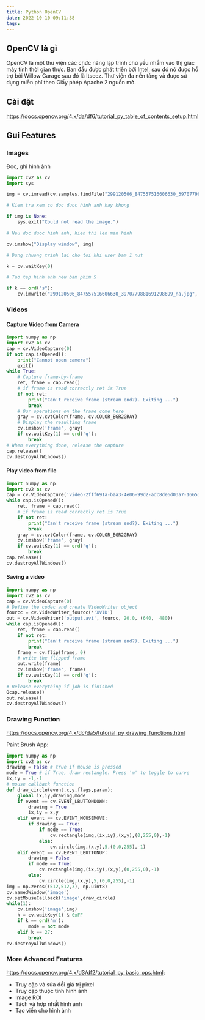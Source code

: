 ```yaml
---
title: Python OpenCV
date: 2022-10-10 09:11:38
tags:
---
```


## OpenCV là gì

OpenCV là một thư viện các chức năng lập trình chủ yếu nhắm vào thị giác máy tính thời gian thực. Ban đầu được phát triển bởi Intel, sau đó nó được hỗ trợ bởi Willow Garage sau đó là Itseez. Thư viện đa nền tảng và được sử dụng miễn phí theo Giấy phép Apache 2 nguồn mở.

## Cài đặt

https://docs.opencv.org/4.x/da/df6/tutorial_py_table_of_contents_setup.html

## Gui Features

### Images

Đọc, ghi hình ảnh

```python
import cv2 as cv
import sys

img = cv.imread(cv.samples.findFile("299120506_847557516606630_3970779881691298699_n.jpg"))

# Kiem tra xem co doc duoc hinh anh hay khong

if img is None:
    sys.exit("Could not read the image.")

# Neu doc duoc hinh anh, hien thi len man hinh

cv.imshow("Display window", img)

# Dung chuong trinh lai cho toi khi user bam 1 nut

k = cv.waitKey(0)

# Tao tep hinh anh neu bam phim S

if k == ord("s"):
    cv.imwrite("299120506_847557516606630_3970779881691298699_na.jpg", img)
```

### Videos

#### Capture Video from Camera

```py
import numpy as np
import cv2 as cv
cap = cv.VideoCapture(0)
if not cap.isOpened():
    print("Cannot open camera")
    exit()
while True:
    # Capture frame-by-frame
    ret, frame = cap.read()
    # if frame is read correctly ret is True
    if not ret:
        print("Can't receive frame (stream end?). Exiting ...")
        break
    # Our operations on the frame come here
    gray = cv.cvtColor(frame, cv.COLOR_BGR2GRAY)
    # Display the resulting frame
    cv.imshow('frame', gray)
    if cv.waitKey(1) == ord('q'):
        break
# When everything done, release the capture
cap.release()
cv.destroyAllWindows()
```

#### Play video from file
```python
import numpy as np
import cv2 as cv
cap = cv.VideoCapture('video-2fff691a-baa3-4e06-99d2-adc8de6d03a7-1665324752.mp4')
while cap.isOpened():
    ret, frame = cap.read()
    # if frame is read correctly ret is True
    if not ret:
        print("Can't receive frame (stream end?). Exiting ...")
        break
    gray = cv.cvtColor(frame, cv.COLOR_BGR2GRAY)
    cv.imshow('frame', gray)
    if cv.waitKey(1) == ord('q'):
        break
cap.release()
cv.destroyAllWindows()
```

#### Saving a video

```python
import numpy as np
import cv2 as cv
cap = cv.VideoCapture(0)
# Define the codec and create VideoWriter object
fourcc = cv.VideoWriter_fourcc(*'XVID')
out = cv.VideoWriter('output.avi', fourcc, 20.0, (640,  480))
while cap.isOpened():
    ret, frame = cap.read()
    if not ret:
        print("Can't receive frame (stream end?). Exiting ...")
        break
    frame = cv.flip(frame, 0)
    # write the flipped frame
    out.write(frame)
    cv.imshow('frame', frame)
    if cv.waitKey(1) == ord('q'):
        break
# Release everything if job is finished
Qcap.release()
out.release()
cv.destroyAllWindows()
```

### Drawing Function

https://docs.opencv.org/4.x/dc/da5/tutorial_py_drawing_functions.html

Paint Brush App:

```py
import numpy as np
import cv2 as cv
drawing = False # true if mouse is pressed
mode = True # if True, draw rectangle. Press 'm' to toggle to curve
ix,iy = -1,-1
# mouse callback function
def draw_circle(event,x,y,flags,param):
    global ix,iy,drawing,mode
    if event == cv.EVENT_LBUTTONDOWN:
        drawing = True
        ix,iy = x,y
    elif event == cv.EVENT_MOUSEMOVE:
        if drawing == True:
            if mode == True:
                cv.rectangle(img,(ix,iy),(x,y),(0,255,0),-1)
            else:
                cv.circle(img,(x,y),5,(0,0,255),-1)
    elif event == cv.EVENT_LBUTTONUP:
        drawing = False
        if mode == True:
            cv.rectangle(img,(ix,iy),(x,y),(0,255,0),-1)
        else:
            cv.circle(img,(x,y),5,(0,0,255),-1)
img = np.zeros((512,512,3), np.uint8)
cv.namedWindow('image')
cv.setMouseCallback('image',draw_circle)
while(1):
    cv.imshow('image',img)
    k = cv.waitKey(1) & 0xFF
    if k == ord('m'):
        mode = not mode
    elif k == 27:
        break
cv.destroyAllWindows()
```

### More Advanced Features

https://docs.opencv.org/4.x/d3/df2/tutorial_py_basic_ops.html: 
- Truy cập và sửa đổi giá trị pixel
- Truy cập thuộc tính hình ảnh
- Image ROI
- Tách và hợp nhất hình ảnh
- Tạo viền cho hình ảnh

